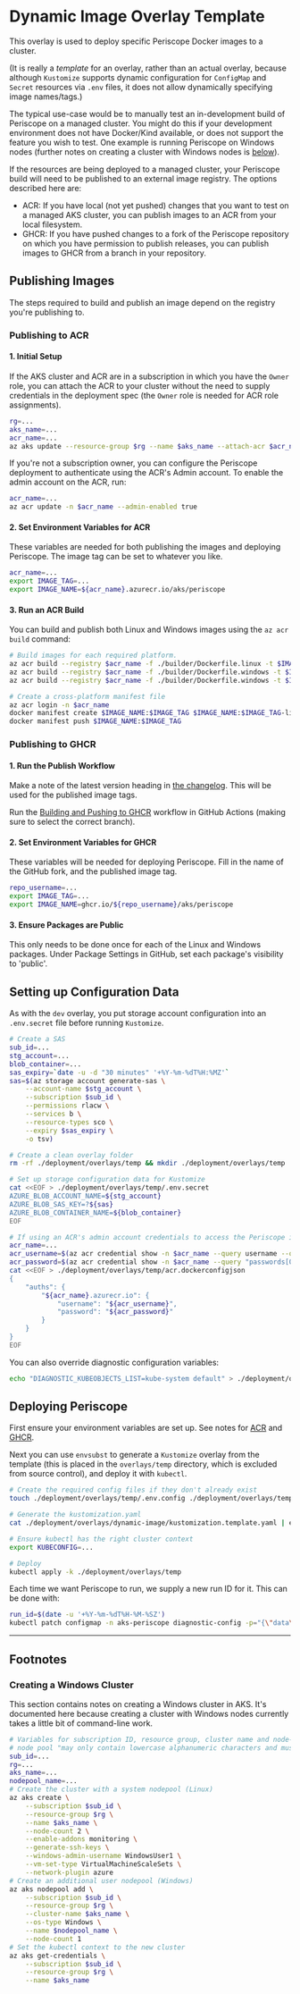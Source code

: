 # Dynamic Image Overlay Template

This overlay is used to deploy specific Periscope Docker images to a cluster.

(It is really a *template* for an overlay, rather than an actual overlay, because although `Kustomize` supports dynamic configuration for `ConfigMap` and `Secret` resources via `.env` files, it does not allow dynamically specifying image names/tags.)

The typical use-case would be to manually test an in-development build of Periscope on a managed cluster. You might do this if your development environment does not have Docker/Kind available, or does not support the feature you wish to test. One example is running Periscope on Windows nodes (further notes on creating a cluster with Windows nodes is [below](#creating-a-windows-cluster)).

If the resources are being deployed to a managed cluster, your Periscope build will need to be published to an external image registry. The options described here are:

- ACR: If you have local (not yet pushed) changes that you want to test on a managed AKS cluster, you can publish images to an ACR from your local filesystem.
- GHCR: If you have pushed changes to a fork of the Periscope repository on which you have permission to publish releases, you can publish images to GHCR from a branch in your repository.

## Publishing Images

The steps required to build and publish an image depend on the registry you're publishing to.

### Publishing to ACR

#### 1. Initial Setup

If the AKS cluster and ACR are in a subscription in which you have the `Owner` role, you can attach the ACR to your cluster without the need to supply credentials in the deployment spec (the `Owner` role is needed for ACR role assignments).

```sh
rg=...
aks_name=...
acr_name=...
az aks update --resource-group $rg --name $aks_name --attach-acr $acr_name
```

If you're not a subscription owner, you can configure the Periscope deployment to authenticate using the ACR's Admin account. To enable the admin account on the ACR, run:

```sh
acr_name=...
az acr update -n $acr_name --admin-enabled true
```

#### 2. Set Environment Variables for ACR

These variables are needed for both publishing the images and deploying Periscope. The image tag can be set to whatever you like.

```sh
acr_name=...
export IMAGE_TAG=...
export IMAGE_NAME=${acr_name}.azurecr.io/aks/periscope
```

#### 3. Run an ACR Build

You can build and publish both Linux and Windows images using the `az acr build` command:

```sh
# Build images for each required platform.
az acr build --registry $acr_name -f ./builder/Dockerfile.linux -t $IMAGE_NAME:$IMAGE_TAG-linux --platform linux/amd64 .
az acr build --registry $acr_name -f ./builder/Dockerfile.windows -t $IMAGE_NAME:$IMAGE_TAG-win2019 --build-arg BASE_IMAGE=mcr.microsoft.com/windows/nanoserver:ltsc2019 --platform windows/amd64 .
az acr build --registry $acr_name -f ./builder/Dockerfile.windows -t $IMAGE_NAME:$IMAGE_TAG-win2022 --build-arg BASE_IMAGE=mcr.microsoft.com/windows/nanoserver:ltsc2022 --platform windows/amd64 .

# Create a cross-platform manifest file
az acr login -n $acr_name
docker manifest create $IMAGE_NAME:$IMAGE_TAG $IMAGE_NAME:$IMAGE_TAG-linux $IMAGE_NAME:$IMAGE_TAG-win2019 $IMAGE_NAME:$IMAGE_TAG-win2022
docker manifest push $IMAGE_NAME:$IMAGE_TAG
```

### Publishing to GHCR

#### 1. Run the Publish Workflow

Make a note of the latest version heading in [the changelog](../../../CHANGELOG.md). This will be used for the published image tags.

Run the [Building and Pushing to GHCR](../../../.github/workflows/build-and-publish.yml) workflow in GitHub Actions (making sure to select the correct branch).

#### 2. Set Environment Variables for GHCR

These variables will be needed for deploying Periscope. Fill in the name of the GitHub fork, and the published image tag.

```sh
repo_username=...
export IMAGE_TAG=...
export IMAGE_NAME=ghcr.io/${repo_username}/aks/periscope
```

#### 3. Ensure Packages are Public

This only needs to be done once for each of the Linux and Windows packages. Under Package Settings in GitHub, set each package's visibility to 'public'.

## Setting up Configuration Data

As with the `dev` overlay, you put storage account configuration into an `.env.secret` file before running `Kustomize`.

```sh
# Create a SAS
sub_id=...
stg_account=...
blob_container=...
sas_expiry=`date -u -d "30 minutes" '+%Y-%m-%dT%H:%MZ'`
sas=$(az storage account generate-sas \
    --account-name $stg_account \
    --subscription $sub_id \
    --permissions rlacw \
    --services b \
    --resource-types sco \
    --expiry $sas_expiry \
    -o tsv)

# Create a clean overlay folder
rm -rf ./deployment/overlays/temp && mkdir ./deployment/overlays/temp

# Set up storage configuration data for Kustomize
cat <<EOF > ./deployment/overlays/temp/.env.secret
AZURE_BLOB_ACCOUNT_NAME=${stg_account}
AZURE_BLOB_SAS_KEY=?${sas}
AZURE_BLOB_CONTAINER_NAME=${blob_container}
EOF

# If using an ACR's admin account credentials to access the Periscope image:
acr_name=...
acr_username=$(az acr credential show -n $acr_name --query username --output tsv)
acr_password=$(az acr credential show -n $acr_name --query "passwords[0].value" --output tsv)
cat <<EOF > ./deployment/overlays/temp/acr.dockerconfigjson
{
    "auths": {
        "${acr_name}.azurecr.io": {
            "username": "${acr_username}",
            "password": "${acr_password}"
        }
    }
}
EOF
```

You can also override diagnostic configuration variables:

```sh
echo "DIAGNOSTIC_KUBEOBJECTS_LIST=kube-system default" > ./deployment/overlays/temp/.env.config
```

## Deploying Periscope

First ensure your environment variables are set up. See notes for [ACR](#2-set-environment-variables-for-acr) and [GHCR](#2-set-environment-variables-for-ghcr).

Next you can use `envsubst` to generate a `Kustomize` overlay from the template (this is placed in the `overlays/temp` directory, which is excluded from source control), and deploy it with `kubectl`.

```sh
# Create the required config files if they don't already exist
touch ./deployment/overlays/temp/.env.config ./deployment/overlays/temp/acr.dockerconfigjson

# Generate the kustomization.yaml
cat ./deployment/overlays/dynamic-image/kustomization.template.yaml | envsubst > ./deployment/overlays/temp/kustomization.yaml

# Ensure kubectl has the right cluster context
export KUBECONFIG=...

# Deploy
kubectl apply -k ./deployment/overlays/temp
```

Each time we want Periscope to run, we supply a new run ID for it. This can be done with:

```sh
run_id=$(date -u '+%Y-%m-%dT%H-%M-%SZ')
kubectl patch configmap -n aks-periscope diagnostic-config -p="{\"data\":{\"DIAGNOSTIC_RUN_ID\": \"$run_id\"}}"
```

---

## Footnotes

### Creating a Windows Cluster

This section contains notes on creating a Windows cluster in AKS. It's documented here because creating a cluster with Windows nodes currently takes a little bit of command-line work.

```sh
# Variables for subscription ID, resource group, cluster name and node-pool name
# node pool "may only contain lowercase alphanumeric characters and must begin with a lowercase letter"
sub_id=...
rg=...
aks_name=...
nodepool_name=...
# Create the cluster with a system nodepool (Linux)
az aks create \
    --subscription $sub_id \
    --resource-group $rg \
    --name $aks_name \
    --node-count 2 \
    --enable-addons monitoring \
    --generate-ssh-keys \
    --windows-admin-username WindowsUser1 \
    --vm-set-type VirtualMachineScaleSets \
    --network-plugin azure
# Create an additional user nodepool (Windows)
az aks nodepool add \
    --subscription $sub_id \
    --resource-group $rg \
    --cluster-name $aks_name \
    --os-type Windows \
    --name $nodepool_name \
    --node-count 1
# Set the kubectl context to the new cluster
az aks get-credentials \
    --subscription $sub_id \
    --resource-group $rg \
    --name $aks_name
```
